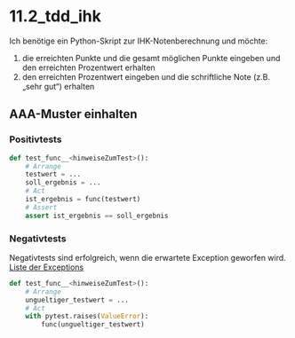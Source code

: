 # 11.2_tdd_ihk
Ich benötige ein Python-Skript  zur IHK-Notenberechnung und möchte:
1. die erreichten Punkte und die gesamt möglichen Punkte eingeben und den erreichten Prozentwert erhalten
2. den erreichten Prozentwert eingeben und die schriftliche Note (z.B. „sehr gut“) erhalten 

## AAA-Muster einhalten
### Positivtests
```python
def test_func__<hinweiseZumTest>():
    # Arrange
    testwert = ...
    soll_ergebnis = ...
    # Act
    ist_ergebnis = func(testwert)
    # Assert
    assert ist_ergebnis == soll_ergebnis
```
### Negativtests
Negativtests sind erfolgreich, wenn die erwartete Exception geworfen wird. [Liste der Exceptions](https://docs.python.org/3/library/exceptions.html#exception-hierarchy)
```python
def test_func__<hinweiseZumTest>():
    # Arrange
    ungueltiger_testwert = ...
    # Act
    with pytest.raises(ValueError):
        func(ungueltiger_testwert)
```
